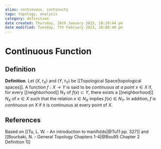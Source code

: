 ```yaml
---
alias: continuous, continuity
tags: topology, analysis
category: definition
date created: Thursday, 26th January 2023, 10:28:44 pm
date modified: Tuesday, 7th February 2023, 10:08:40 pm
---
```

# Continuous Function

## Definition

**Definition**. Let $(X, \tau_X)$ and $(Y,\tau_Y)$ be [[Topological Space|topological spaces]]. A function $f:X\to Y$ is said to be _continuous at a point_ $x \in X$ if, for every [[neighborhood]] $N_Y$ of $f(x)\subset Y$, there exists a [[neighborhood]] $N_X$ of $x\in X$ such that the relation $x\in N_X$ implies $f(x)\in N_Y$. In addition, $f$ is _continuous on_ $X$ if it is continuous at every point of $X$.

## References

Based on [[Tu, L. W. - An introduction to manifolds|@Tu11 pp. 327]] and [[Bourbaki, N. - General Topology Chapters 1-4|@Bou95 Chapter 2 Definition 1]]